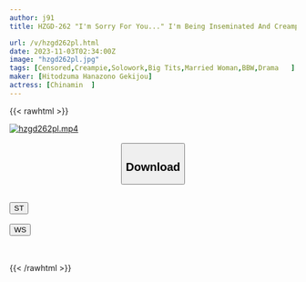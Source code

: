 ```yaml
---
author: j91
title: HZGD-262 "I'm Sorry For You..." I'm Being Inseminated And Creampied By My Reluctant Father-in-law On A Dangerous Day Of Pregnancy... Chinamin

url: /v/hzgd262pl.html
date: 2023-11-03T02:34:00Z
image: "hzgd262pl.jpg"
tags: [Censored,Creampie,Solowork,Big Tits,Married Woman,BBW,Drama	 ]
maker: [Hitodzuma Hanazono Gekijou]
actress: [Chinamin  ]
---
```



{{< rawhtml >}}

<div class="video" data-videoid="D3YmZbJe9LukZpq">
    <a href="javascript:;">
        <img src="https://my.j91.asia/v/hzgd262pl.jpg" width="WIDTH" height="HEIGHT" alt="hzgd262pl.mp4" loading="lazy">
    </a>
</div>

<script type="text/javascript" src="https://j91.asia/asset/on-demand-st.js"></script>

<br>
  <link rel="stylesheet" href="https://j91.asia/asset/bs5.css">
  
  <center>
  <button class="btn btn-primary" type="button" data-bs-toggle="collapse" data-bs-target=".multi-collapse" aria-expanded="false" aria-controls="multiCollapseExample1 multiCollapseExample2"><h2>Download</h2></button></center>
</p>
<div class="row">
  <div class="col">
    <div class="collapse multi-collapse" id="multiCollapseExample1">
      <div class="card card-body">
	      	      <br>
<div class="buttons">  
<a href="https://streamtape.to/v/D3YmZbJe9LukZpq"><button class="btn-hover color-3"><i class="fa fa-download"></i> ST</button></a></div>
    </div>
  </div>
</div>
  <div class="col">
    <div class="collapse multi-collapse" id="multiCollapseExample2">
      <div class="card card-body">
	      <br>
<div class="buttons">
    <a href="https://wolfstream.tv/vkoydxf6klyk"><button class="btn-hover color-9"><i class="fa fa-download"></i> WS</button></a></div>
<br><br>
      </div>
    </div>
  </div>
</div>

{{< /rawhtml >}}
